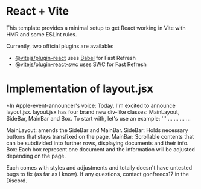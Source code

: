 # React + Vite

This template provides a minimal setup to get React working in Vite with HMR and some ESLint rules.

Currently, two official plugins are available:

- [@vitejs/plugin-react](https://github.com/vitejs/vite-plugin-react/blob/main/packages/plugin-react/README.md) uses [Babel](https://babeljs.io/) for Fast Refresh
- [@vitejs/plugin-react-swc](https://github.com/vitejs/vite-plugin-react-swc) uses [SWC](https://swc.rs/) for Fast Refresh


# Implementation of layout.jsx

*In Apple-event-announcer's voice: Today, I'm excited to announce layout.jsx. layout.jsx has four brand new div-like classes: MainLayout, SideBar, MainBar and Box. To start with, let's use an example:
'''
<MainLayout>
    <SideBar>
        ...
    </SideBar>
    <MainBar>
        <Box>... </Box>
        <Box>... </Box>
        <Box>... </Box>
    </MainBar>
<MainLayout>


MainLayout: amends the SideBar and MainBar.
SideBar: Holds necessary buttons that stays transfixed on the page.
MainBar: Scrollable contents that can be subdivided into further rows, displaying documents and their info.
Box: Each box represent one document and the information will be adjusted depending on the page.

Each comes with styles and adjustments and totally doesn't have untested bugs to fix (as far as I know). If any questions, contact gonfreecs17 in the Discord. 



